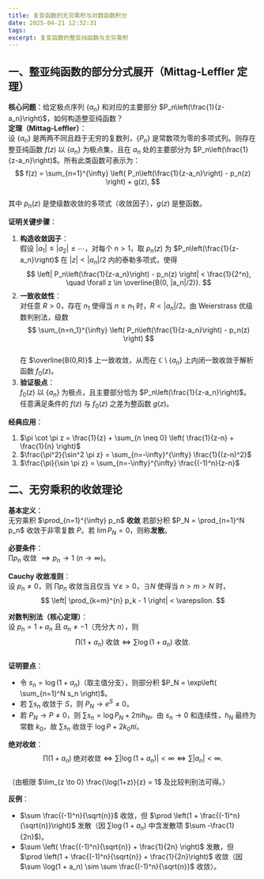 ```yaml
---
title: 复变函数的无穷乘积与对数函数积分
date: 2025-04-21 12:32:31
tags:
excerpt: 复变函数的整亚纯函数与无穷乘积
---
```

## **一、整亚纯函数的部分分式展开（Mittag-Leffler 定理）**
**核心问题**：给定极点序列 $\{a_n\}$ 和对应的主要部分 $P_n\left(\frac{1}{z-a_n}\right)$，如何构造整亚纯函数？  
**定理（Mittag-Leffler）**：  
设 $\{a_n\}$ 是两两不同且趋于无穷的复数列，$\{P_n\}$ 是常数项为零的多项式列。则存在整亚纯函数 $f(z)$ 以 $\{a_n\}$ 为极点集，且在 $a_n$ 处的主要部分为 $P_n\left(\frac{1}{z-a_n}\right)$。所有此类函数可表示为：  
$$
f(z) = \sum_{n=1}^{\infty} \left( P_n\left(\frac{1}{z-a_n}\right) - p_n(z) \right) + g(z),
$$  
其中 $p_n(z)$ 是使级数收敛的多项式（收敛因子），$g(z)$ 是整函数。

**证明关键步骤**：  
1. **构造收敛因子**：  
   假设 $|a_1| \leq |a_2| \leq \cdots$，对每个 $n>1$，取 $p_n(z)$ 为 $P_n\left(\frac{1}{z-a_n}\right)$ 在 $|z| < |a_n|/2$ 内的泰勒多项式，使得  
   $$
   \left| P_n\left(\frac{1}{z-a_n}\right) - p_n(z) \right| < \frac{1}{2^n}, \quad \forall z \in \overline{B(0, |a_n|/2)}.
   $$  
2. **一致收敛性**：  
   对任意 $R>0$，存在 $n_1$ 使得当 $n \geq n_1$ 时，$R < |a_n|/2$。由 Weierstrass 优级数判别法，级数  
   $$
   \sum_{n=n_1}^{\infty} \left( P_n\left(\frac{1}{z-a_n}\right) - p_n(z) \right)
   $$  
   在 $\overline{B(0,R)}$ 上一致收敛，从而在 $\mathbb{C} \setminus \{a_n\}$ 上内闭一致收敛于解析函数 $f_0(z)$。  
3. **验证极点**：  
   $f_0(z)$ 以 $\{a_n\}$ 为极点，且主要部分恰为 $P_n\left(\frac{1}{z-a_n}\right)$。任意满足条件的 $f(z)$ 与 $f_0(z)$ 之差为整函数 $g(z)$。

**经典应用**：  
1. $\pi \cot \pi z = \frac{1}{z} + \sum_{n \neq 0} \left( \frac{1}{z-n} + \frac{1}{n} \right)$  
2. $\frac{\pi^2}{\sin^2 \pi z} = \sum_{n=-\infty}^{\infty} \frac{1}{(z-n)^2}$  
3. $\frac{\pi}{\sin \pi z} = \sum_{n=-\infty}^{\infty} \frac{(-1)^n}{z-n}$  

## **二、无穷乘积的收敛理论**
**基本定义**：  
无穷乘积 $\prod_{n=1}^{\infty} p_n$ **收敛** 若部分积 $P_N = \prod_{n=1}^N p_n$ 收敛于非零复数 $P$。若 $\lim P_N = 0$，则称**发散**。

**必要条件**：  
$\prod p_n$ 收敛 $\implies p_n \to 1 \ (n \to \infty)$。

**Cauchy 收敛准则**：  
设 $p_n \neq 0$，则 $\prod p_n$ 收敛当且仅当 $\forall \varepsilon > 0$，$\exists N$ 使得当 $n > m > N$ 时，  
$$
\left| \prod_{k=m}^{n} p_k - 1 \right| < \varepsilon.
$$

**对数判别法（核心定理）**：  
设 $p_n = 1 + a_n$ 且 $a_n \neq -1$（充分大 $n$），则  
$$
\prod (1 + a_n) \ \text{收敛} \iff \sum \log(1 + a_n) \ \text{收敛}.
$$  
**证明要点**：  
- 令 $s_n = \log(1 + a_n)$（取主值分支），则部分积 $P_N = \exp\left( \sum_{n=1}^N s_n \right)$。  
- 若 $\sum s_n$ 收敛于 $S$，则 $P_N \to e^S \neq 0$。  
- 若 $P_N \to P \neq 0$，则 $\sum s_n = \log P_N + 2\pi i h_N$。由 $s_n \to 0$ 和连续性，$h_N$ 最终为常数 $k_0$，故 $\sum s_n$ 收敛于 $\log P + 2k_0\pi i$。

**绝对收敛**：  
$$
\prod (1 + a_n) \ \text{绝对收敛} \iff \sum |\log(1 + a_n)| < \infty \iff \sum |a_n| < \infty.
$$  
（由极限 $\lim_{z \to 0} \frac{\log(1+z)}{z} = 1$ 及比较判别法可得。）

**反例**：  
- $\sum \frac{(-1)^n}{\sqrt{n}}$ 收敛，但 $\prod \left(1 + \frac{(-1)^n}{\sqrt{n}}\right)$ 发散（因 $\sum \log(1 + a_n)$ 中含发散项 $\sum -\frac{1}{2n}$)。  
- $\sum \left( \frac{(-1)^n}{\sqrt{n}} + \frac{1}{2n} \right)$ 发散，但 $\prod \left(1 + \frac{(-1)^n}{\sqrt{n}} + \frac{1}{2n}\right)$ 收敛（因 $\sum \log(1 + a_n) \sim \sum \frac{(-1)^n}{\sqrt{n}}$ 收敛）。
